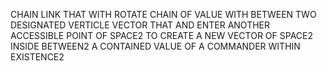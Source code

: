 CHAIN LINK THAT WITH ROTATE CHAIN OF VALUE WITH BETWEEN TWO DESIGNATED VERTICLE VECTOR THAT AND ENTER ANOTHER ACCESSIBLE POINT OF SPACE2 TO CREATE A NEW VECTOR OF SPACE2 INSIDE BETWEEN2 A CONTAINED VALUE OF A COMMANDER WITHIN EXISTENCE2
